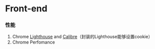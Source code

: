 # Front-end
### 性能
1. Chrome [Lighthouse](https://github.com/GoogleChrome/lighthouse) and [Calibre](https://calibreapp.com/)（封装的Lighthouse能够设置cookie）
2. Chrome Perfomance
